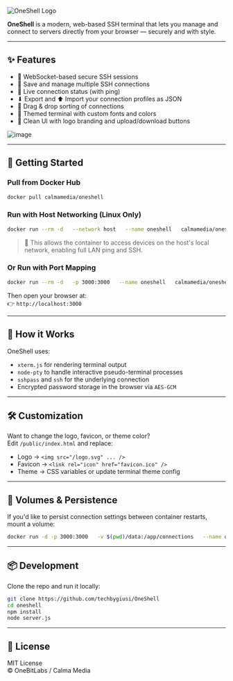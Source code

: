 ![OneShell Logo](https://onebitlabs.net/images/oneshell.png)

**OneShell** is a modern, web-based SSH terminal that lets you manage and connect to servers directly from your browser — securely and with style.

---

## ✨ Features

- 🔐 WebSocket-based secure SSH sessions
- 💾 Save and manage multiple SSH connections
- 📡 Live connection status (with ping)
- ⬇ Export and ⬆ Import your connection profiles as JSON
- 🧲 Drag & drop sorting of connections
- 🎨 Themed terminal with custom fonts and colors
- 📁 Clean UI with logo branding and upload/download buttons

![image](https://github.com/user-attachments/assets/b660c0b6-519e-43f3-90af-b67d9ba46644)

---

## 🚀 Getting Started

### Pull from Docker Hub

```bash
docker pull calmamedia/oneshell
```

### Run with Host Networking (Linux Only)

```bash
docker run --rm -d   --network host   --name oneshell   calmamedia/oneshell
```

> 🔸 This allows the container to access devices on the host's local network, enabling full LAN ping and SSH.

### Or Run with Port Mapping

```bash
docker run --rm -d   -p 3000:3000   --name oneshell   calmamedia/oneshell
```

Then open your browser at:  
👉 `http://localhost:3000`

---

## 🧠 How it Works

OneShell uses:

- `xterm.js` for rendering terminal output
- `node-pty` to handle interactive pseudo-terminal processes
- `sshpass` and `ssh` for the underlying connection
- Encrypted password storage in the browser via `AES-GCM`

---

## 🛠️ Customization

Want to change the logo, favicon, or theme color?  
Edit `/public/index.html` and replace:

- Logo → `<img src="/logo.svg" ... />`
- Favicon → `<link rel="icon" href="favicon.ico" />`
- Theme → CSS variables or update terminal theme config

---

## 📂 Volumes & Persistence

If you'd like to persist connection settings between container restarts, mount a volume:

```bash
docker run -d -p 3000:3000   -v $(pwd)/data:/app/connections   --name oneshell   calmamedia/oneshell
```

---

## 📦 Development

Clone the repo and run it locally:

```bash
git clone https://github.com/techbygiusi/OneShell
cd oneshell
npm install
node server.js
```

---

## 📝 License

MIT License  
© OneBitLabs / Calma Media

